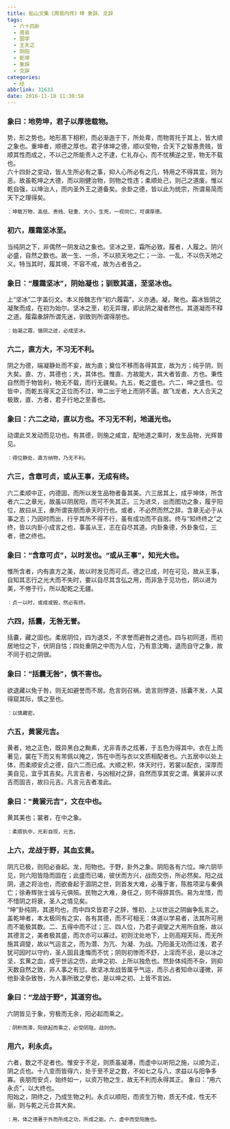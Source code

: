 ```yaml
---
title: 船山文集《周易内传》坤 象辞、爻辞
tags:
  - 六十四卦
  - 周易
  - 国学
  - 王夫之
  - 阴阳
  - 乾坤
  - 象辞
  - 爻辞
categories:
  - 经
abbrlink: 31633
date: 2016-11-18 11:30:58
---
```


### 象曰：地势坤，君子以厚徳载物。  
势，形之势也。地形髙下相积，而必渐迤于下，所处卑，而物胥托于其上，皆大顺之象也。重坤者，顺德之厚也。君子体坤之德，顺以受物，合天下之智愚贵贱，皆顺其性而成之，不以己之所能责人之不逮，仁礼存心，而不忧横逆之至，物无不载也。  
六十四卦之变动，皆人生所必有之事，抑人心所必有之几，特用之不得其宜，则为恶。故虽乾坤之大德，而以刚健治物，则物之性违；柔顺处己，则己之道废。惟以乾自强，以坤治人，而内圣外王之道备矣。余卦之德，皆以此为统宗，所谓易简而天下之理得矣。  

`：坤载万物，高低、贵贱、轻重、大小，生死，一视同仁，可谓厚德。`

### 初六，履霜坚冰至。  
当纯阴之下，非偶然一阴发动之象也。坚冰之至，霜所必致。履者，人履之。阴兴必盛，自然之数也。故一生、一杀，不以损天地之仁；一治、一乱，不以伤天地之义。特当其时，履其境，不容不戒，故为占者告之。  
### 象日：“履霜坚冰”，阴始凝也；驯致其道，至坚冰也。  
上“坚冰”二字盖衍文。本义按魏志作“初六履霜”，义亦通。凝，聚也。霜冰皆阴之凝聚而成，在初为始尔。坚冰之至，初无异理，即此阴之凝者然也。其道凝而不释之道。履霜彖辞所谓先迷，驯致则所谓得朋也。  

`：始凝之霜，循阴之迹，必成坚冰。`

### 六二，直方大，不习无不利。  
阴之为德，端凝静处而不妄，故为直；奠位不移而各得其宜，故为方；纯乎阴，则大矣。直、方，其德也；大，其体也。惟直、方故能大，其大者皆直、方也。秉性自然而于物皆利，物无不载，而行无疆矣。九五，乾之盛也。六二，坤之盛也。位皆中，而乾五得天之正位而不过，坤二出于地上而阴不匮。故飞龙者，大人合天之极致，直、方者，君子行地之至善也。  
### 象曰：六二之动，直以方也。不习无不利，地道光也。  
动谓此爻发动而见功也。有其德，则施之咸宜，配地道之乘时，发生品物，光辉普见。 

`：得位静处，直方纳物，乃无不利。`

### 六三，含章可贞，或从王事，无成有终。  
六二柔顺中正，内德固，而所以发生品物者备其美。六三居其上，成乎坤体，所含者六二之章光，故虽以阴居阳，而可不失其正。三为进爻，出而图功之象，履乎阳位，故曰从王，彖所谓丧朋而承天时行也。或者，不必然而然之辞。含章无必于从事之志；乃因时而出，行乎其所不得不行，虽有成功而不自居。终与“知终终之”之终，皆以内卦小成言之也，事虽从王，志在自尽其道。内卦象德，外卦象位，三者，徳之终也。  
### 象曰：“含章可贞”，以时发也。“或从王事”，知光大也。  
惟所含者，内有直方之美，故以时发见而可贞。德之已成，时在可见，故从王事，自知其志行之光大而不失时，要以自尽其含弘之用，而非急于见功也，阴以进为美，不倦于行，所以配乾之无疆。  

`：贞一以时，或成或毁，然必有终。`

### 六四，括囊，无咎无誉。  
括嚢，藏之固也。柔居阴位，四为退爻，不求誉而避咎之道也。四与初同道，而初居地位之下，伏阴自怙；四处重阴之中而为人位，乃有意沈晦，退而自守之象，故不同于初之阴很。  
### 象曰：“括囊无咎”，慎不害也。  
欲退藏以免于咎，则无如避誉而不居。危言则召祸，诡言则悖道，括囊不发，人莫得窥其际，慎之至也。  

`：以慎藏密。`

### 六五，黄裳元吉。  
黄者，地之正色，既异黑白之黝素，尤非青赤之炫著，于五色为得其中。衣在上而著见，裳在下而又有芾佩以掩之，饰在中而与衣以文质相配者也。六五居中以处上体，而柔顺安贞之德，自六二而已成。大顺之积，体天时行，若裳以配衣，深厚而美自见，宜乎其吉矣。凡言吉者，与凶相对之辞，自然而享其安之谓。黄裳非以求吉而固吉，故曰元吉。凡言元吉者准此。  
### 象曰："黄裳元吉”，文在中也。  
黄其美也；裳者，在中之象。  

`：柔顺执中，光彩自现，元吉。`

### 上六，龙战于野，其血玄黄。  
阴亢已极，则阳必奋起。龙，阳物也。于野，卦外之象。阴阳各有六位。坤六阴毕见，则六阳皆隐而固在；此盛而已竭，彼伏而方兴，战而交伤，所必然矣。阳之战阴，道之将治也，而欲奋起于涸阴之世，则首发大难，必罹于害，陈胜项梁与秦俱亡；徐寿辉张士诚与元俱殒。民物之大难，身任之，则不得辞其伤。易为龙惜，而不惜阴之将衰，圣人之情见矣。  
“坤”卦纯阴，其道均也，而中四爻皆君子之辞，惟初、上以世运之阴幽争乱言之。盖乾坤者，本太极同有之实，各有其德，而不可相无：体道以学易者，法其所可用而不能极其数。二、五得中而不过；三、四人位，乃君子调燮之大用所自施，故以其德言之，美者极其盛，而次亦可以寡过。初则沈处地下，上则高翔天际，而无所施其调燮，故以气运言之，而为潜、为亢、为凝、为战。乃阳虽无功而过浅，君子犹可因时以守约，圣人固且逢悔而不忧；阴则初惨而不舒，上淫而不忌，是以冰之坚，玄黄之血，成乎世运之伤，此坤之初、上所以独危也。然卦体纯而不杂，则抑天数自然之致，非人事之有愆。故坚冰龙战皆属乎气运，而示占者知命以谨微，非他卦凌杂致咎，为人事所致之孽也，是以坤之初、上皆不言凶。  
### 象曰：“龙战于野”，其道穷也。  
六阴皆见于象，穷极而无余，阳必起而乘之。  

`：阴积而滞，阳欲起而乘之，必受阴阻，战则伤。`

### 用六，利永贞。  
六者，数之不足者也。惟安于不足，则质虽凝滞，而虚中以听阳之施，以顺为正，阴之贞也。十八变而皆得六，处于至不足之数，不如七之与八，求益以与阳争多寡。丧朋而安贞，始终如一，以资万物之生，故无不利而永得其正。
象曰：“用六永贞”，以大终也。  
阳始之，阴终之，乃成生物之利。永贞以顺阳，而资生万物，质无不成，性无不丽，则与乾之元合其大矣。  

`：用，体之德著于外而所成之功，所成之能。六，虚中而受阳施也。`